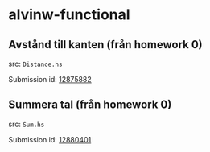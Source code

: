 # alvinw-functional

## Avstånd till kanten (från homework 0)
src: `Distance.hs`

Submission id: [12875882](https://kth.kattis.com/submissions/12875882)

## Summera tal (från homework 0)
src: `Sum.hs`

Submission id: [12880401](https://kth.kattis.com/submissions/12880401)